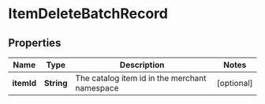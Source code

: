 

# ItemDeleteBatchRecord

## Properties

Name | Type | Description | Notes
------------ | ------------- | ------------- | -------------
**itemId** | **String** | The catalog item id in the merchant namespace |  [optional]





